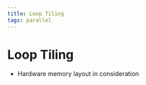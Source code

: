 ```yaml
---
title: Loop Tiling
tags: parallel
---
```


# Loop Tiling
- Hardware memory layout in consideration
















































